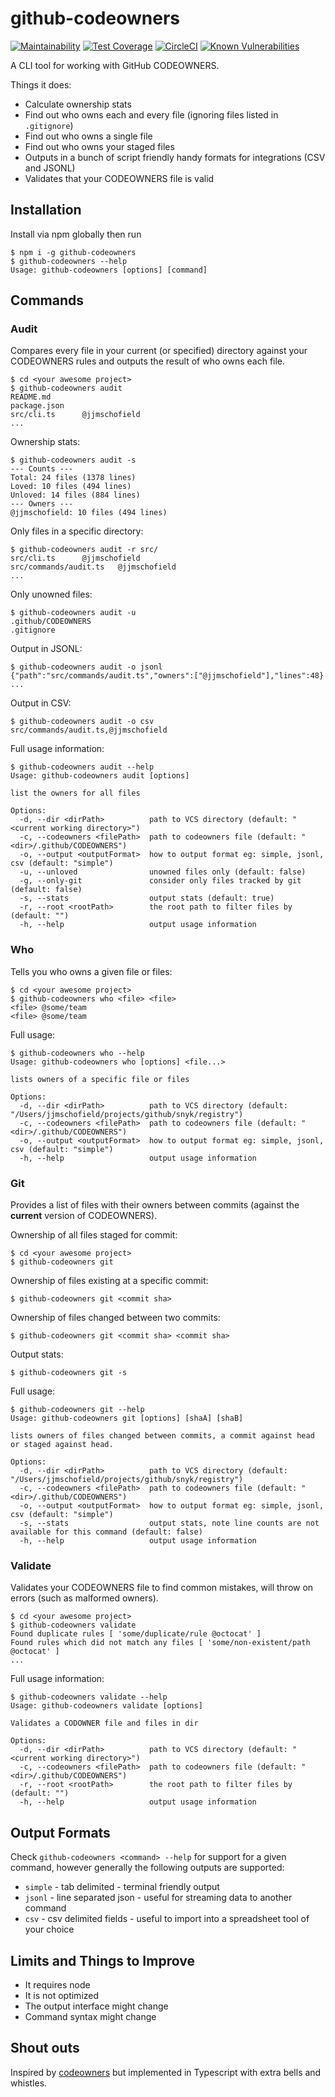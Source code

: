 # github-codeowners
[![Maintainability](https://api.codeclimate.com/v1/badges/005e2a8038aa060010dd/maintainability)](https://codeclimate.com/github/jjmschofield/github-codeowners/maintainability)
[![Test Coverage](https://api.codeclimate.com/v1/badges/005e2a8038aa060010dd/test_coverage)](https://codeclimate.com/github/jjmschofield/github-codeowners/test_coverage)
[![CircleCI](https://circleci.com/gh/jjmschofield/github-codeowners/tree/master.svg?style=shield)](https://circleci.com/gh/jjmschofield/github-codeowners/tree/master)
[![Known Vulnerabilities](https://snyk.io/test/github/jjmschofield/github-codeowners/badge.svg?targetFile=package.json)](https://snyk.io/test/github/jjmschofield/github-codeowners?targetFile=package.json)

A CLI tool for working with GitHub CODEOWNERS.

Things it does:
* Calculate ownership stats
* Find out who owns each and every file (ignoring files listed in `.gitignore`)
* Find out who owns a single file
* Find out who owns your staged files
* Outputs in a bunch of script friendly handy formats for integrations (CSV and JSONL)
* Validates that your CODEOWNERS file is valid

## Installation
Install via npm globally then run

```shell script
$ npm i -g github-codeowners
$ github-codeowners --help 
Usage: github-codeowners [options] [command]
```

## Commands
### Audit
Compares every file in your current (or specified) directory against your CODEOWNERS rules and outputs the result of who owns each file.
```shell script
$ cd <your awesome project> 
$ github-codeowners audit
README.md
package.json
src/cli.ts      @jjmschofield
...
```

Ownership stats:
```shell script
$ github-codeowners audit -s
--- Counts ---
Total: 24 files (1378 lines)
Loved: 10 files (494 lines)
Unloved: 14 files (884 lines)
--- Owners ---
@jjmschofield: 10 files (494 lines)
```

Only files in a specific directory:
```shell script
$ github-codeowners audit -r src/
src/cli.ts      @jjmschofield
src/commands/audit.ts   @jjmschofield
...
```

Only unowned files:
```shell script
$ github-codeowners audit -u
.github/CODEOWNERS
.gitignore
```

Output in JSONL:
```shell script
$ github-codeowners audit -o jsonl
{"path":"src/commands/audit.ts","owners":["@jjmschofield"],"lines":48}
...
```

Output in CSV:
```shell script
$ github-codeowners audit -o csv
src/commands/audit.ts,@jjmschofield
```

Full usage information:
```shell script
$ github-codeowners audit --help
Usage: github-codeowners audit [options]

list the owners for all files

Options:
  -d, --dir <dirPath>          path to VCS directory (default: "<current working directory>")
  -c, --codeowners <filePath>  path to codeowners file (default: "<dir>/.github/CODEOWNERS")
  -o, --output <outputFormat>  how to output format eg: simple, jsonl, csv (default: "simple")
  -u, --unloved                unowned files only (default: false)
  -g, --only-git               consider only files tracked by git (default: false)
  -s, --stats                  output stats (default: true)
  -r, --root <rootPath>        the root path to filter files by (default: "")
  -h, --help                   output usage information
```

### Who
Tells you who owns a given file or files: 
```shell script
$ cd <your awesome project> 
$ github-codeowners who <file> <file>
<file> @some/team
<file> @some/team
```

Full usage:
```shell script
$ github-codeowners who --help                   
Usage: github-codeowners who [options] <file...>

lists owners of a specific file or files

Options:
  -d, --dir <dirPath>          path to VCS directory (default: "/Users/jjmschofield/projects/github/snyk/registry")
  -c, --codeowners <filePath>  path to codeowners file (default: "<dir>/.github/CODEOWNERS")
  -o, --output <outputFormat>  how to output format eg: simple, jsonl, csv (default: "simple")
  -h, --help                   output usage information
```

### Git
Provides a list of files with their owners between commits (against the **current** version of CODEOWNERS).

Ownership of all files staged for commit:
```shell script
$ cd <your awesome project>
$ github-codeowners git
```

Ownership of files existing at a specific commit:
```shell script
$ github-codeowners git <commit sha>
```

Ownership of files changed between two commits:
```shell script
$ github-codeowners git <commit sha> <commit sha>
```

Output stats:
```shell script
$ github-codeowners git -s
```

Full usage:
```shell script
$ github-codeowners git --help                                                                                       
Usage: github-codeowners git [options] [shaA] [shaB]

lists owners of files changed between commits, a commit against head or staged against head.

Options:
  -d, --dir <dirPath>          path to VCS directory (default: "/Users/jjmschofield/projects/github/snyk/registry")
  -c, --codeowners <filePath>  path to codeowners file (default: "<dir>/.github/CODEOWNERS")
  -o, --output <outputFormat>  how to output format eg: simple, jsonl, csv (default: "simple")
  -s, --stats                  output stats, note line counts are not available for this command (default: false)
  -h, --help                   output usage information
```

### Validate
Validates your CODEOWNERS file to find common mistakes, will throw on errors (such as malformed owners).
```shell script
$ cd <your awesome project> 
$ github-codeowners validate
Found duplicate rules [ 'some/duplicate/rule @octocat' ]
Found rules which did not match any files [ 'some/non-existent/path @octocat' ]
...
```

Full usage information:
```shell script
$ github-codeowners validate --help
Usage: github-codeowners validate [options]

Validates a CODOWNER file and files in dir

Options:
  -d, --dir <dirPath>          path to VCS directory (default: "<current working directory>")
  -c, --codeowners <filePath>  path to codeowners file (default: "<dir>/.github/CODEOWNERS")
  -r, --root <rootPath>        the root path to filter files by (default: "")
  -h, --help                   output usage information
```

## Output Formats
Check `github-codeowners <command> --help` for support for a given command, however generally the following outputs are supported:
* `simple` - tab delimited - terminal friendly output
* `jsonl` - line separated json - useful for streaming data to another command
* `csv` - csv delimited fields - useful to import into a spreadsheet tool of your choice

## Limits and Things to Improve
* It requires node
* It is not optimized
* The output interface might change
* Command syntax might change

## Shout outs
Inspired by [codeowners](https://github.com/beaugunderson/codeowners#readme) but implemented in Typescript with extra bells and whistles.
